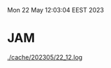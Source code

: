 Mon 22 May 12:03:04 EEST 2023
# JAM
<a href='./cache/202305/22_12.log'>./cache/202305/22_12.log</a>
